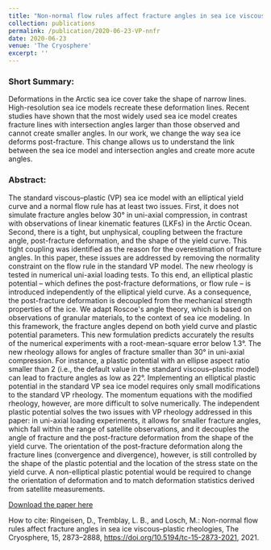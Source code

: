 ```yaml
---
title: "Non-normal flow rules affect fracture angles in sea ice viscous-plastic rheologies"
collection: publications
permalink: /publication/2020-06-23-VP-nnfr
date: 2020-06-23
venue: 'The Cryosphere'
excerpt: ''
---
```



### Short Summary:

Deformations in the Arctic sea ice cover take the shape of narrow lines. High-resolution sea ice models recreate these deformation lines. Recent studies have shown that the most widely used sea ice model creates fracture lines with intersection angles larger than those observed and cannot create smaller angles. In our work, we change the way sea ice deforms post-fracture. This change allows us to understand the link between the sea ice model and intersection angles and create more acute angles.

### Abstract:

The standard viscous–plastic (VP) sea ice model with an elliptical yield curve and a normal flow rule has at least two issues. First, it does not simulate fracture angles below 30° in uni-axial compression, in contrast with observations of linear kinematic features (LKFs) in the Arctic Ocean. Second, there is a tight, but unphysical, coupling between the fracture angle, post-fracture deformation, and the shape of the yield curve. This tight coupling was identified as the reason for the overestimation of fracture angles. In this paper, these issues are addressed by removing the normality constraint on the flow rule in the standard VP model. The new rheology is tested in numerical uni-axial loading tests. To this end, an elliptical plastic potential – which defines the post-fracture deformations, or flow rule – is introduced independently of the elliptical yield curve. As a consequence, the post-fracture deformation is decoupled from the mechanical strength properties of the ice. We adapt Roscoe's angle theory, which is based on observations of granular materials, to the context of sea ice modeling. In this framework, the fracture angles depend on both yield curve and plastic potential parameters. This new formulation predicts accurately the results of the numerical experiments with a root-mean-square error below 1.3°. The new rheology allows for angles of fracture smaller than 30° in uni-axial compression. For instance, a plastic potential with an ellipse aspect ratio smaller than 2 (i.e., the default value in the standard viscous–plastic model) can lead to fracture angles as low as 22°. Implementing an elliptical plastic potential in the standard VP sea ice model requires only small modifications to the standard VP rheology. The momentum equations with the modified rheology, however, are more difficult to solve numerically. The independent plastic potential solves the two issues with VP rheology addressed in this paper: in uni-axial loading experiments, it allows for smaller fracture angles, which fall within the range of satellite observations, and it decouples the angle of fracture and the post-fracture deformation from the shape of the yield curve. The orientation of the post-fracture deformation along the fracture lines (convergence and divergence), however, is still controlled by the shape of the plastic potential and the location of the stress state on the yield curve. A non-elliptical plastic potential would be required to change the orientation of deformation and to match deformation statistics derived from satellite measurements.

[Download the paper here](https://tc.copernicus.org/articles/15/2873/2021/tc-15-2873-2021.pdf)

How to cite: Ringeisen, D., Tremblay, L. B., and Losch, M.: Non-normal flow rules affect fracture angles in sea ice viscous–plastic rheologies, The Cryosphere, 15, 2873–2888, https://doi.org/10.5194/tc-15-2873-2021, 2021. 
